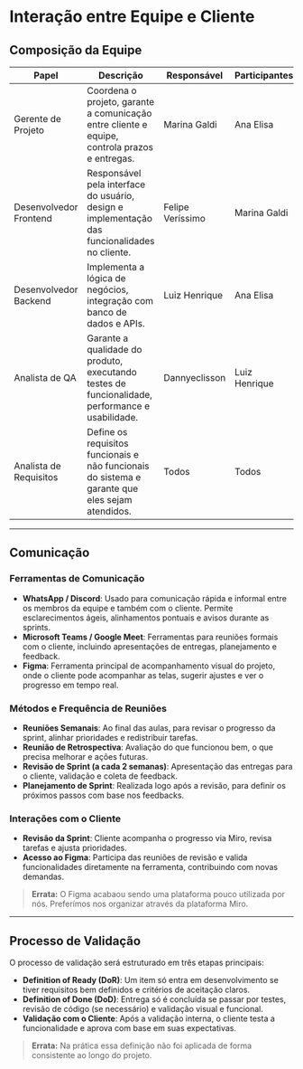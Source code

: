# Interação entre Equipe e Cliente

## Composição da Equipe

| **Papel**             | **Descrição**                                                                                 | **Responsável**    | **Participantes** |
|-----------------------|-----------------------------------------------------------------------------------------------|--------------------|-------------------|
| Gerente de Projeto    | Coordena o projeto, garante a comunicação entre cliente e equipe, controla prazos e entregas. | Marina Galdi       | Ana Elisa         |
| Desenvolvedor Frontend| Responsável pela interface do usuário, design e implementação das funcionalidades no cliente. | Felipe Veríssimo   | Marina Galdi      |
| Desenvolvedor Backend | Implementa a lógica de negócios, integração com banco de dados e APIs.                        | Luiz Henrique      | Ana Elisa         |
| Analista de QA        | Garante a qualidade do produto, executando testes de funcionalidade, performance e usabilidade. | Dannyeclisson    | Luiz Henrique     |
| Analista de Requisitos| Define os requisitos funcionais e não funcionais do sistema e garante que eles sejam atendidos. | Todos            | Todos             |

---

## Comunicação

### Ferramentas de Comunicação

- **WhatsApp / Discord**: Usado para comunicação rápida e informal entre os membros da equipe e também com o cliente. Permite esclarecimentos ágeis, alinhamentos pontuais e avisos durante as sprints.
- **Microsoft Teams / Google Meet**: Ferramentas para reuniões formais com o cliente, incluindo apresentações de entregas, planejamento e feedback.
- **Figma**: Ferramenta principal de acompanhamento visual do projeto, onde o cliente pode acompanhar as telas, sugerir ajustes e ver o progresso em tempo real.

### Métodos e Frequência de Reuniões

- **Reuniões Semanais**: Ao final das aulas, para revisar o progresso da sprint, alinhar prioridades e redistribuir tarefas.
- **Reunião de Retrospectiva**: Avaliação do que funcionou bem, o que precisa melhorar e ações futuras.
- **Revisão de Sprint (a cada 2 semanas)**: Apresentação das entregas para o cliente, validação e coleta de feedback.
- **Planejamento de Sprint**: Realizada logo após a revisão, para definir os próximos passos com base nos feedbacks.

### Interações com o Cliente

- **Revisão da Sprint**: Cliente acompanha o progresso via Miro, revisa tarefas e ajusta prioridades.
- **Acesso ao Figma**: Participa das reuniões de revisão e valida funcionalidades diretamente na ferramenta, contribuindo com novas demandas.

> **Errata:** O Figma acabaou sendo uma plataforma pouco utilizada por nós. Preferímos nos organizar através da plataforma Miro.

---

## Processo de Validação

O processo de validação será estruturado em três etapas principais:

- **Definition of Ready (DoR)**: Um item só entra em desenvolvimento se tiver requisitos bem definidos e critérios de aceitação claros.
- **Definition of Done (DoD)**: Entrega só é concluída se passar por testes, revisão de código (se necessário) e validação visual e funcional.
- **Validação com o Cliente**: Após a validação interna, o cliente testa a funcionalidade e aprova com base em suas expectativas.

> **Errata:** Na prática essa definição não foi aplicada de forma consistente ao longo do projeto.

